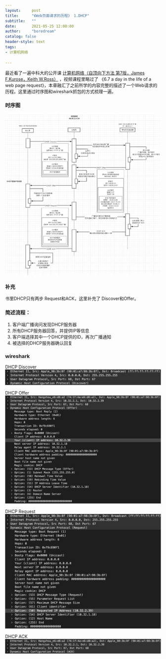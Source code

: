 ```yaml
---
layout:     post
title:      "《Web页面请求的历程》 1.DHCP"
subtitle:   ""
date:       2021-05-25 12:00:00
author:     "boredream"
catalog: false
header-style: text
tags:
- 计算机网络

---
```


最近看了一遍中科大的公开课 [计算机网络（自顶向下方法 第7版，James F.Kurose，Keith W.Ross）](https://www.bilibili.com/video/BV1JV411t7ow?p=1) ，视频课程里略过了 《6.7 a day in the life of a web page request》，本章融汇了之前所学的内容完整的描述了一个Web请求的历程。这里通过时序图和wireshark抓包的方式梳理一遍。

### 时序图
![DHCP](https://github.com/boredream/boredream.github.io/blob/master/img/in-post/netdhcp.png?raw=true)  
  
### 补充
书里DHCP只有两步 Request和ACK，这里补充了 Discover和Offer。  

### 简述流程：  
1. 客户端广播询问发现DHCP服务器
2. 所有DHCP服务器回答，并提供IP等信息
3. 客户端选择其中一个DHCP提供的ID，再次广播通知
4. 被选择的DHCP服务器确认回复

### wireshark
DHCP Discover
![DHCP Discover](https://github.com/boredream/boredream.github.io/blob/master/img/in-post/wsdhcp1.png?raw=true)  
  
DHCP Offer
![DHCP Offer](https://github.com/boredream/boredream.github.io/blob/master/img/in-post/wsdhcp2.png?raw=true)  
  
DHCP Request
![DHCP Request](https://github.com/boredream/boredream.github.io/blob/master/img/in-post/wsdhcp3.png?raw=true)  
  
DHCP ACK
![DHCP ACK](https://github.com/boredream/boredream.github.io/blob/master/img/in-post/wsdhcp4.png?raw=true)  

